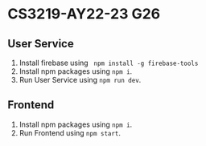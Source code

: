 # CS3219-AY22-23 G26

## User Service
1. Install firebase using ` npm install -g firebase-tools`
4. Install npm packages using `npm i`.
5. Run User Service using `npm run dev`.

## Frontend
1. Install npm packages using `npm i`.
2. Run Frontend using `npm start`.
